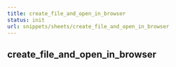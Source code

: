 ```yaml
---
title: create_file_and_open_in_browser
status: init
url: snippets/sheets/create_file_and_open_in_browser
---
```


## create_file_and_open_in_browser
